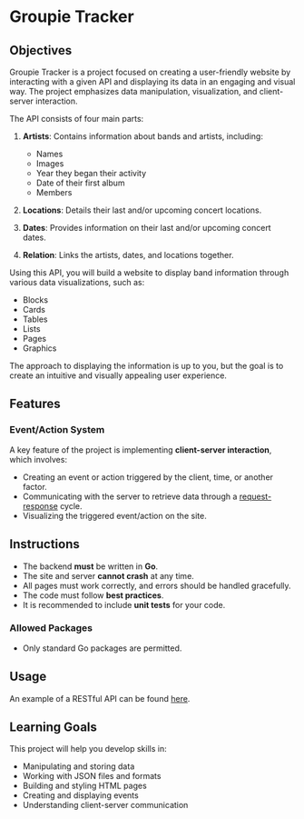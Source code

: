 # Groupie Tracker

## Objectives

Groupie Tracker is a project focused on creating a user-friendly website by interacting with a given API and displaying its data in an engaging and visual way. The project emphasizes data manipulation, visualization, and client-server interaction.

The API consists of four main parts:

1. **Artists**: Contains information about bands and artists, including:

   - Names
   - Images
   - Year they began their activity
   - Date of their first album
   - Members

2. **Locations**: Details their last and/or upcoming concert locations.

3. **Dates**: Provides information on their last and/or upcoming concert dates.

4. **Relation**: Links the artists, dates, and locations together.

Using this API, you will build a website to display band information through various data visualizations, such as:

- Blocks
- Cards
- Tables
- Lists
- Pages
- Graphics

The approach to displaying the information is up to you, but the goal is to create an intuitive and visually appealing user experience.

## Features

### Event/Action System

A key feature of the project is implementing **client-server interaction**, which involves:

- Creating an event or action triggered by the client, time, or another factor.
- Communicating with the server to retrieve data through a [request-response](https://en.wikipedia.org/wiki/Request%E2%80%93response) cycle.
- Visualizing the triggered event/action on the site.

## Instructions

- The backend **must** be written in **Go**.
- The site and server **cannot crash** at any time.
- All pages must work correctly, and errors should be handled gracefully.
- The code must follow **best practices**.
- It is recommended to include **unit tests** for your code.

### Allowed Packages

- Only standard Go packages are permitted.

## Usage

An example of a RESTful API can be found [here](https://example.com).

## Learning Goals

This project will help you develop skills in:

- Manipulating and storing data
- Working with JSON files and formats
- Building and styling HTML pages
- Creating and displaying events
- Understanding client-server communication
